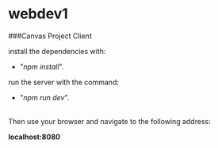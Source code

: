 # webdev1

###Canvas Project Client

install the dependencies with: <br>
 
* "*npm install*". 

run the server with the command: <br>
 
* "*npm run dev*". 

<br>Then use your browser and navigate to the following address: 

**localhost:8080**


